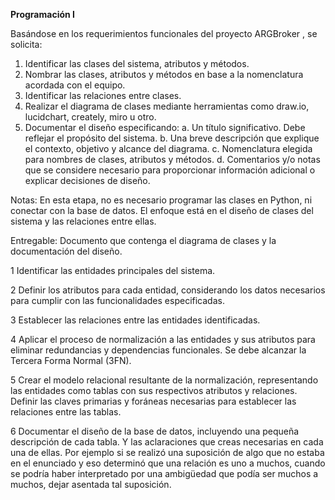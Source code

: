 **Programación I**


Basándose en los requerimientos funcionales del proyecto ARGBroker , se solicita:

1. Identificar las clases del sistema, atributos y métodos.
2. Nombrar las clases, atributos y métodos en base a la nomenclatura acordada con el
equipo.
3. Identificar las relaciones entre clases.
4. Realizar el diagrama de clases mediante herramientas como draw.io, lucidchart,
creately, miro u otro.
5. Documentar el diseño especificando:
a. Un título significativo. Debe reflejar el propósito del sistema.
b. Una breve descripción que explique el contexto, objetivo y alcance del
diagrama.
c. Nomenclatura elegida para nombres de clases, atributos y métodos.
d. Comentarios y/o notas que se considere necesario para proporcionar
información adicional o explicar decisiones de diseño.

Notas:
En esta etapa, no es necesario programar las clases en Python, ni conectar con la base de
datos. El enfoque está en el diseño de clases del sistema y las relaciones entre ellas.

Entregable:
Documento que contenga el diagrama de clases y la documentación del diseño.




1 Identificar las entidades principales del sistema.

2 Definir los atributos para cada entidad, considerando los datos necesarios para cumplir con las funcionalidades especificadas.

3 Establecer las relaciones entre las entidades identificadas.

4 Aplicar el proceso de normalización a las entidades y sus atributos para eliminar redundancias y dependencias funcionales. Se debe alcanzar la Tercera Forma Normal (3FN).

5 Crear el modelo relacional resultante de la normalización, representando las entidades como tablas con sus respectivos atributos y relaciones. Definir las claves primarias y foráneas necesarias para establecer las relaciones entre las tablas.

6 Documentar el diseño de la base de datos, incluyendo una pequeña descripción de cada tabla. Y las aclaraciones que creas necesarias en cada una de ellas. Por ejemplo si se realizó una suposición de algo que no estaba en el enunciado y eso determinó que una relación es uno a muchos, cuando se podría haber interpretado por una ambigüedad que podía ser muchos a muchos, dejar asentada tal suposición.
